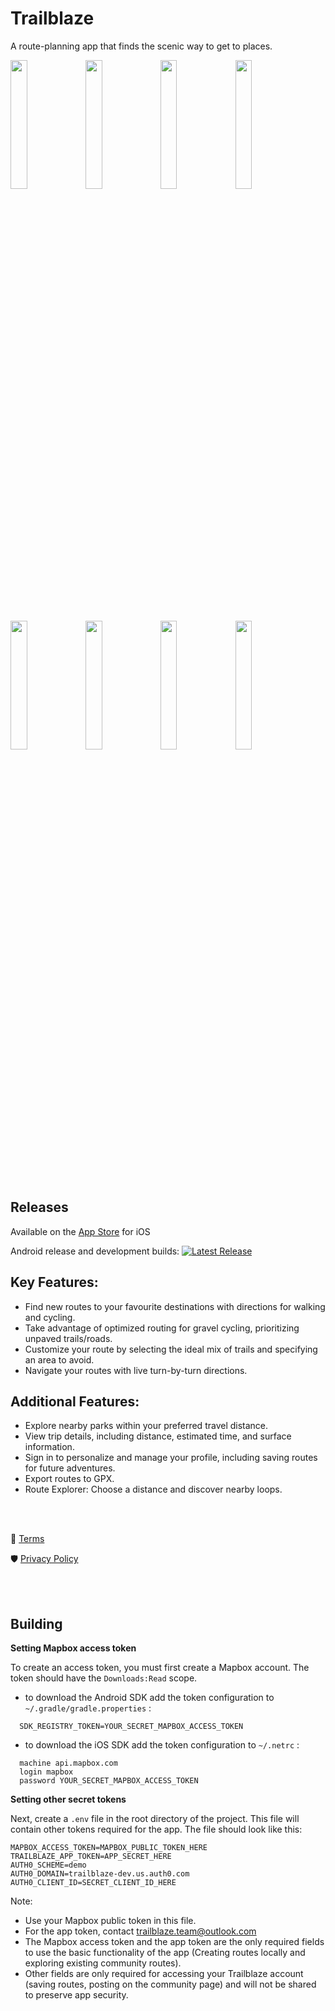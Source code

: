 
# Trailblaze

A route-planning app that finds the scenic way to get to places. 

<img src="https://github.com/user-attachments/assets/16999276-5cc0-421f-b778-d380d7366154" width="23%">
<img src="https://github.com/user-attachments/assets/05472f96-39ba-4ee8-9912-44d0753399e3" width="23%">
<img src="https://github.com/user-attachments/assets/52704bb3-112e-46cc-b0c0-abf7cd072e5d" width="23%">
<img src="https://github.com/user-attachments/assets/e3695e5e-938b-4257-9b1b-3cc8445b3dc0" width="23%">
<br>
<img src="https://github.com/user-attachments/assets/b83dda7a-5638-48c1-9dff-f9c48e503ce3" width="23%">
<img src="https://github.com/user-attachments/assets/ebdb6833-5292-41ec-a6a8-c4d29a39ad4c" width="23%">
<img src="https://github.com/user-attachments/assets/f2ab765d-f664-49cf-ad6b-05c39a4a93b0" width="23%">
<img src="https://github.com/user-attachments/assets/8bf16503-19b3-4e1f-90a8-c542f7675e8b" width="23%">



## Releases
Available on the [App Store](https://apps.apple.com/ca/app/trailblaze/id6450859439) for iOS

Android release and development builds:
[![Latest Release](https://img.shields.io/github/v/release/andreytakhtamirov/trailblaze-flutter?include_prereleases&style=flat)](https://github.com/andreytakhtamirov/trailblaze-flutter/releases/latest)


## Key Features:
- Find new routes to your favourite destinations with directions for walking and cycling.
- Take advantage of optimized routing for gravel cycling, prioritizing unpaved trails/roads.
- Customize your route by selecting the ideal mix of trails and specifying an area to avoid.
- Navigate your routes with live turn-by-turn directions.

## Additional Features:
- Explore nearby parks within your preferred travel distance.
- View trip details, including distance, estimated time, and surface information.
- Sign in to personalize and manage your profile, including saving routes for future adventures.
- Export routes to GPX.
- Route Explorer: Choose a distance and discover nearby loops.

<br>
<br>

📜 [Terms](https://github.com/andreytakhtamirov/trailblaze-flutter/blob/main/terms_and_conditions.md#terms-and-conditions)

🛡️ [Privacy Policy](https://github.com/andreytakhtamirov/trailblaze-flutter//blob/main/privacy_policy.md#privacy-policy)

<br>
<br>

## Building

**Setting Mapbox access token**

To create an access token, you must first create a Mapbox account. The token should have the `Downloads:Read` scope.

-   to download the Android SDK add the token configuration to  `~/.gradle/gradle.properties`  :
```
  SDK_REGISTRY_TOKEN=YOUR_SECRET_MAPBOX_ACCESS_TOKEN
```

-   to download the iOS SDK add the token configuration to  `~/.netrc`  :

```
  machine api.mapbox.com
  login mapbox
  password YOUR_SECRET_MAPBOX_ACCESS_TOKEN
```

**Setting other secret tokens**

Next, create a `.env` file in the root directory of the project. This file will contain other tokens required for the app. The file should look like this:

    MAPBOX_ACCESS_TOKEN=MAPBOX_PUBLIC_TOKEN_HERE
    TRAILBLAZE_APP_TOKEN=APP_SECRET_HERE
    AUTH0_SCHEME=demo
    AUTH0_DOMAIN=trailblaze-dev.us.auth0.com
    AUTH0_CLIENT_ID=SECRET_CLIENT_ID_HERE
    
Note:
- Use your Mapbox public token in this file.
- For the app token, contact trailblaze.team@outlook.com
- The Mapbox access token and the app token are the only required fields to use the basic functionality of the app (Creating routes locally and exploring existing community routes).
- Other fields are only required for accessing your Trailblaze account (saving routes, posting on the community page) and will not be shared to preserve app security.

